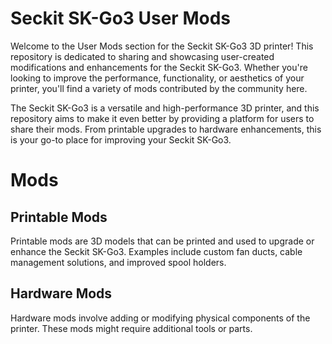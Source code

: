 # Seckit SK-Go3 User Mods

Welcome to the User Mods section for the Seckit SK-Go3 3D printer! This repository is dedicated to sharing and showcasing user-created modifications and enhancements for the Seckit SK-Go3. Whether you're looking to improve the performance, functionality, or aesthetics of your printer, you'll find a variety of mods contributed by the community here.

The Seckit SK-Go3 is a versatile and high-performance 3D printer, and this repository aims to make it even better by providing a platform for users to share their mods. From printable upgrades to hardware enhancements, this is your go-to place for improving your Seckit SK-Go3.

# Mods

## Printable Mods

Printable mods are 3D models that can be printed and used to upgrade or enhance the Seckit SK-Go3. Examples include custom fan ducts, cable management solutions, and improved spool holders.

## Hardware Mods

Hardware mods involve adding or modifying physical components of the printer. These mods might require additional tools or parts.
